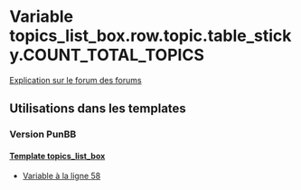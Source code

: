 # Variable topics_list_box.row.topic.table_sticky.COUNT_TOTAL_TOPICS
[Explication sur le forum des forums](http://forum.forumactif.com/t294113-listing-des-variables#topics_list_box.row.topic.table_sticky.COUNT_TOTAL_TOPICS)
## Utilisations dans les templates
### Version PunBB
#### [Template topics_list_box](punbb/topics_list_box.md)
* [Variable à la ligne 58](../punbb/topics_list_box.tpl#L58)